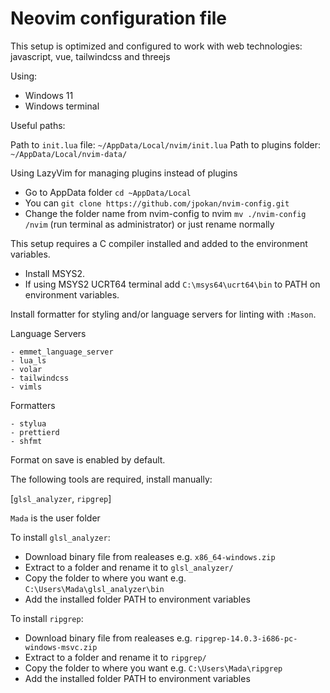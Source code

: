 # Neovim configuration file

This setup is optimized and configured to work with web technologies: javascript, vue, tailwindcss and threejs

Using:

-   Windows 11
-   Windows terminal

Useful paths:

Path to `init.lua` file: `~/AppData/Local/nvim/init.lua`
Path to plugins folder: `~/AppData/Local/nvim-data/`

Using LazyVim for managing plugins instead of plugins

- Go to AppData folder `cd ~AppData/Local`
- You can `git clone https://github.com/jpokan/nvim-config.git`
- Change the folder name from nvim-config to nvim `mv ./nvim-config /nvim` (run terminal as administrator) or just rename normally

This setup requires a C compiler installed and added to the environment variables.

- Install MSYS2.
- If using MSYS2 UCRT64 terminal add `C:\msys64\ucrt64\bin` to PATH on environment variables.

Install formatter for styling and/or language servers for linting with `:Mason`.

Language Servers

```
- emmet_language_server
- lua_ls
- volar
- tailwindcss
- vimls
```

Formatters

```
- stylua
- prettierd
- shfmt
```

Format on save is enabled by default.

The following tools are required, install manually:

[`glsl_analyzer`, `ripgrep`]

`Mada` is the user folder

To install `glsl_analyzer`:

-   Download binary file from realeases e.g. `x86_64-windows.zip`
-   Extract to a folder and rename it to `glsl_analyzer/`
-   Copy the folder to where you want e.g. `C:\Users\Mada\glsl_analyzer\bin`
-   Add the installed folder PATH to environment variables

To install `ripgrep`:

-   Download binary file from realeases e.g. `ripgrep-14.0.3-i686-pc-windows-msvc.zip`
-   Extract to a folder and rename it to `ripgrep/`
-   Copy the folder to where you want e.g. `C:\Users\Mada\ripgrep`
-   Add the installed folder PATH to environment variables

